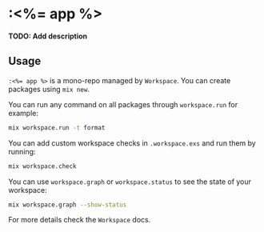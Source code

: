 # :<%= app %>

**TODO: Add description**

## Usage

`:<%= app %>` is a mono-repo managed by `Workspace`. You can create packages
using `mix new`.

You can run any command on all packages through `workspace.run` for example:

```bash
mix workspace.run -t format
```

You can add custom workspace checks in `.workspace.exs` and run them by
running:

```bash
mix workspace.check
```

You can use `workspace.graph` or `workspace.status` to see the state of your
workspace:

```bash
mix workspace.graph --show-status
```

For more details check the `Workspace` docs.
